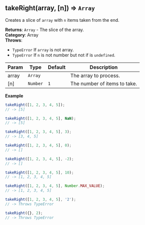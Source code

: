 <a name="takeRight"></a>

## takeRight(array, [n]) ⇒ <code>Array</code>
Creates a slice of `array` with `n` items taken from the end.

**Returns**: <code>Array</code> - The slice of the array.  
**Category**: Array  
**Throws**:

- <code>TypeError</code> If `array` is not array.
- <code>TypeError</code> If `n` is not number but not if is `undefined`.


| Param | Type | Default | Description |
| --- | --- | --- | --- |
| array | <code>Array</code> |  | The array to process. |
| [n] | <code>Number</code> | <code>1</code> | The number of items to take. |

**Example**  
```js
takeRight([1, 2, 3, 4, 5]);
// -> [5]

takeRight([1, 2, 3, 4, 5], NaN);
// -> [5]

takeRight([1, 2, 3, 4, 5], 3);
// -> [3, 4, 5]

takeRight([1, 2, 3, 4, 5], 0);
// -> []

takeRight([1, 2, 3, 4, 5], -2);
// -> []

takeRight([1, 2, 3, 4, 5], 10);
// -> [1, 2, 3, 4, 5]

takeRight([1, 2, 3, 4, 5], Number.MAX_VALUE);
// -> [1, 2, 3, 4, 5]

takeRight([1, 2, 3, 4, 5], '2');
// -> Throws TypeError

takeRight({}, 2);
// -> Throws TypeError
```
